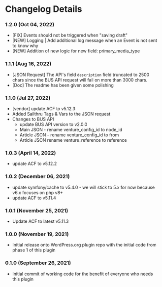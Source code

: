 # Changelog Details

### 1.2.0 (Oct 04, 2022) ###
* [FIX] Events should not be triggered when "saving draft"
* [NEW] Logging | Add additional log message when an Event is not sent to know why
* [NEW] Addition of new logic for new field: primary_media_type

### 1.1.1 (Aug 16, 2022) ###
* [JSON Request] The API's field `description` field truncated to 2500 chars since the BUS API request will fail on more than 3000 chars.
* [Doc] The readme has been given some polishing


### 1.1.0 (Jul 27, 2022) ###
* [vendor] update ACF to v5.12.3
* Added Sailthru Tags & Vars to the JSON request
* Changes to BUS API
  * update BUS API version to v2.0.0
  * Main JSON - rename venture_config_id to node_id
  * Article JSON - rename venture_config_id to from
  * Article JSON rename venture_reference to reference

### 1.0.3 (April 14, 2022) ###
* update ACF to v5.12.2

### 1.0.2 (December 06, 2021) ###
* update symfony/cache to v5.4.0 - we will stick to 5.x for now because v6.x focuses on php v8+
* update ACF to v5.11.4

### 1.0.1 (November 25, 2021) ###
* Update ACF to latest v5.11.3

### 1.0.0 (November 19, 2021) ###
* Initial release onto WordPress.org plugin repo with the initial code from phase 1 of this plugin

### 0.1.0 (September 26, 2021) ###
* Initial commit of working code for the benefit of everyone who needs this plugin
